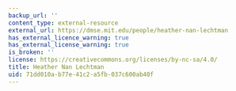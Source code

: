 ```yaml
---
backup_url: ''
content_type: external-resource
external_url: https://dmse.mit.edu/people/heather-nan-lechtman
has_external_licence_warning: true
has_external_license_warning: true
is_broken: ''
license: https://creativecommons.org/licenses/by-nc-sa/4.0/
title: Heather Nan Lechtman
uid: 71dd010a-b77e-41c2-a5fb-037c600ab40f
---
```

